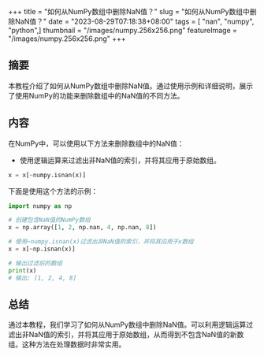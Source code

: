 +++
title = "如何从NumPy数组中删除NaN值？"
slug = "如何从NumPy数组中删除NaN值？"
date = "2023-08-29T07:18:38+08:00"
tags = [ "nan", "numpy", "python",]
thumbnail = "/images/numpy.256x256.png"
featureImage = "/images/numpy.256x256.png"
+++


## 摘要
本教程介绍了如何从NumPy数组中删除NaN值。通过使用示例和详细说明，展示了使用NumPy的功能来删除数组中的NaN值的不同方法。

## 内容
在NumPy中，可以使用以下方法来删除数组中的NaN值：

- 使用逻辑运算来过滤出非NaN值的索引，并将其应用于原始数组。
```python
x = x[~numpy.isnan(x)]
```

下面是使用这个方法的示例：

```python
import numpy as np

# 创建包含NaN值的NumPy数组
x = np.array([1, 2, np.nan, 4, np.nan, 8])

# 使用~numpy.isnan(x)过滤出非NaN值的索引，并将其应用于x数组
x = x[~np.isnan(x)]

# 输出过滤后的数组
print(x)
# 输出: [1, 2, 4, 8]
```

## 总结
通过本教程，我们学习了如何从NumPy数组中删除NaN值。可以利用逻辑运算过滤出非NaN值的索引，并将其应用于原始数组，从而得到不包含NaN值的新数组。这种方法在处理数据时非常实用。


